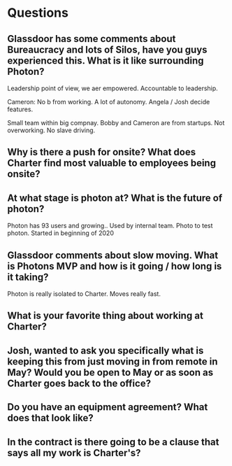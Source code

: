 # Questions

## Glassdoor has some comments about Bureaucracy and lots of Silos, have you guys experienced this. What is it like surrounding Photon?

Leadership point of view, we aer empowered. Accountable to leadership.

Cameron: No b from working. A lot of autonomy. Angela / Josh decide features.

Small team within big compnay. Bobby and Cameron are from startups. Not overworking. No slave driving.

## Why is there a push for onsite? What does Charter find most valuable to employees being onsite?

## At what stage is photon at? What is the future of photon?

Photon has 93 users and growing.. Used by internal team. Photo to test photon. Started in beginning of 2020

## Glassdoor comments about slow moving. What is Photons MVP and how is it going / how long is it taking?

Photon is really isolated to Charter. Moves really fast.

## What is your favorite thing about working at Charter?

## Josh, wanted to ask you specifically what is keeping this from just moving in from remote in May? Would you be open to May or as soon as Charter goes back to the office?

## Do you have an equipment agreement? What does that look like?

## In the contract is there going to be a clause that says all my work is Charter's?

